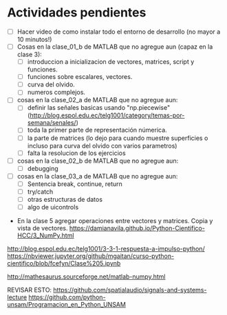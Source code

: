 # Actividades pendientes

- [ ] Hacer video de como instalar todo el entorno de desarrollo (no mayor a 10 minutos!)
- [ ] Cosas en la clase_01_b de MATLAB que no agregue aun (capaz en la clase 3):
    - [ ] introduccion a inicializacion de vectores, matrices, script y funciones. 
    - [ ] funciones sobre escalares, vectores.
    - [ ] curva del olvido.
    - [ ] numeros complejos.
- [ ] cosas en la clase_02_a de MATLAB que no agregue aun:
    - [ ] definir las señales basicas usando "np.piecewise" (http://blog.espol.edu.ec/telg1001/category/temas-por-semana/senales/)
    - [ ] toda la primer parte de representación númerica.
    - [ ] la parte de matrices (lo dejo para cuando muestre superficies o incluso para curva del olvido con varios parametros)
    - [ ] falta la resolucion de los ejercicios
- [ ] cosas en la clase_02_b de MATLAB que no agregue aun:
    - [ ] debugging
- [ ] cosas en la clase_03_a de MATLAB que no agregue aun:
    - [ ] Sentencia break, continue, return
    - [ ] try/catch
    - [ ] otras estructuras de datos
    - [ ] algo de uicontrols

- En la clase 5 agregar operaciones entre vectores y matrices. Copia y vista de vectores.
https://damianavila.github.io/Python-Cientifico-HCC/3_NumPy.html

http://blog.espol.edu.ec/telg1001/3-3-1-respuesta-a-impulso-python/
https://nbviewer.jupyter.org/github/mgaitan/curso-python-cientifico/blob/fcefyn/Clase%205.ipynb


http://mathesaurus.sourceforge.net/matlab-numpy.html


REVISAR ESTO: https://github.com/spatialaudio/signals-and-systems-lecture
https://github.com/python-unsam/Programacion_en_Python_UNSAM

